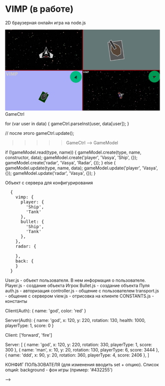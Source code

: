 <h1>VIMP (в работе)</h1>

2D браузерная онлайн игра на node.js

<img src="https://github.com/hnoe/VIMP/raw/master/public/images/poster.png" alt="poster">





<!--

// Example 0
user = {
  Vasya: {
    player: {
    },
    bullet: {
    },
    radar
  },
  Petya: {
  },
  Vova: {
  }
}

// Example 1
user = {
  data: {
    colorA: data.colorA,
    colorB: data.colorB,
    scale: data.scale,
    x: data.x,
    y: data.y,
    rotation: data.rotation
  }
  vimp: {
    player: {
      constructor: 'Ship',
      flameStatus: data.flameStatus
    },
    bullet: {
      constructor: 'Bullet'
    }
  },
  radar: {
    constructor: 'Radar',
  },
  back: {
  }
}

// Example 2
user = {
  vimp: {
    player: {
      constructor: 'Ship',
      colorA: data.colorA,
      colorB: data.colorB,
      scale: data.scale,
      x: data.x,
      y: data.y,
      rotation: data.rotation,
      flameStatus: data.flameStatus
    },
    bullet: {
    }
  },
  radar: {
    constructor: 'Radar',
    colorA: data.colorA,
    colorB: data.colorB,
    scale: data.scale,
    x: data.x,
    y: data.y,
    rotation: data.rotation
  },
  back: {
  }
}

// Example 3
user.player = {
  constructor: 'Ship',
  colorA: data.colorA,
  colorB: data.colorB,
  scale: data.scale,
  x: data.x,
  y: data.y,
  rotation: data.rotation,
  flameStatus: data.flameStatus
};
user.bullet = {};
user.radar = {
  constructor: 'Radar',
  colorA: data.colorA,
  colorB: data.colorB,
  scale: data.scale,
  x: data.x,
  y: data.y,
  rotation: data.rotation
};

>>>>> app.js --> GameCtrl

for (var user in data) {
  gameCtrl.parseInst(user, data[user]);
}

// после этого
gameCtrl.update();


>>>>> GameCtrl --> GameModel

if (!gameModel.read(type, name)) {
  gameModel.create(type, name, constructor, data);
  gameModel.create('player', 'Vasya', 'Ship', {});
  gameModel.create('radar', 'Vasya', 'Radar', {});
} else {
  gameModel.update(type, name, data);
  gameModel.update('player', 'Vasya', {});
  gameModel.update('radar', 'Vasya', {});
}


</pre>

<div>Объект с сервера для конфигурирования</div>

<pre>
  {
    vimp: {
      player: {
        'Ship',
        'Tank'
      },
      bullet: {
        'Ship',
        'Tank'
      },
    },
    radar: {
      
    },
    back: {
    }
  }
</pre>



User.js - объект пользователя. В нем информация о пользователе.
Player.js - создание объекта Игрок
Bullet.js - создание объекта Пуля
auth.js - авторизация
controller.js - общение с пользователем
transport.js - общение с сервером
view.js - отрисовка на клиенте
CONSTANTS.js - константы


Client(Auth):
{
  name: 'god',
  color: 'red'
}

Server(Auth):
{
  name: 'god',
  x: 120,
  y: 220,
  rotation: 130,
  health: 1000,
  playerType: 1,
  score: 0
}

Client:
['forward', 'fire']

Server:
[
  {
    name: 'god',
    x: 120,
    y: 220,
    rotation: 330,
    playerType: 1,
    score: 300
  },
  {
    name: 'man',
    x: 10,
    y: 20,
    rotation: 130,
    playerType: 6,
    score: 3444
  },
  {
    name: 'ddd',
    x: 90,
    y: 20,
    rotation: 360,
    playerType: 4,
    score: 2406
  },
]


КОНФИГ ПОЛЬЗОВАТЕЛЯ (для изменения вводить set + опцию).
Список опций:
background - фон игры (пример: '#432255')


-->
